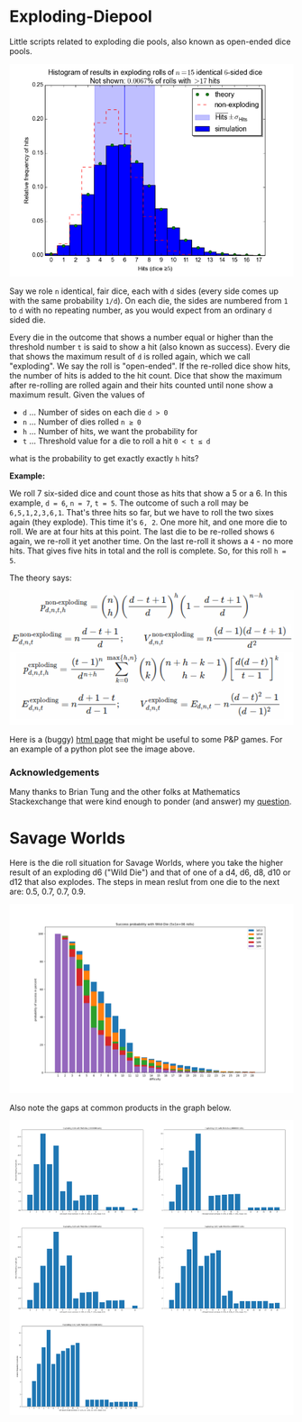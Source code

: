 # Exploding-Diepool

Little scripts related to exploding die pools, also known as open-ended dice pools.

![Histogram of hits with an exploding dice pool](./img/hist_d6_n15_t5.png)

Say we role `n` identical, fair dice, each with `d` sides (every side comes up with the same probability `1/d`). On each die, the sides are numbered from `1` to `d` with no repeating number, as you would expect from an ordinary `d`
sided die.

Every die in the outcome that shows a number equal or higher than the threshold number `t` is said to show a hit (also known as success). Every die that shows the maximum result of `d` is rolled again, which we call "exploding". We say the roll is "open-ended". If the re-rolled dice show hits, the number of hits is added to the hit count. Dice that show the maximum after re-rolling are rolled again and their hits counted until none show a maximum result. Given the values of

 - `d` ... Number of sides on each die  `d > 0`
 - `n` ... Number of dies rolled  `n ≥ 0`
 - `h` ... Number of hits, we want the probability for
 - `t` ... Threshold value for a die to roll a hit  `0 < t ≤ d`

what is the probability to get exactly exactly `h` hits? 

**Example:** 

We roll 7 six-sided dice and count those as hits that show a 5 or a 6. In this example, `d = 6`, `n = 7`, `t = 5`. The outcome of such a roll may be `6,5,1,2,3,6,1`. That's three hits so far, but we have to roll the two sixes again (they explode). This time it's `6, 2`. One more hit, and one more die to roll. We are at four hits at this point. The last die to be re-rolled shows `6` again, we re-roll it yet another time. On the last re-roll it shows a `4` - no more hits. That gives five hits in total and the roll is complete. So, for this roll `h = 5`.

The theory says:

![Formulaes for sucesses in ](./img/formulae.png)

Here is a (buggy) [html page](http://con-f-use.github.io/Exploding-Diepool/) that might be useful to some P&P games. For an example of a python plot see the image above.

### Acknowledgements

Many thanks to Brian Tung and the other folks at Mathematics Stackexchange that were kind enough to ponder (and answer) my [question](http://math.stackexchange.com/q/1644794/11949).

# Savage Worlds

Here is the die roll situation for Savage Worlds, where you take the higher result of an exploding d6 ("Wild Die") and that of one of a d4, d6, d8, d10 or d12 that also explodes.
The steps in mean reslut from one die to the next are: 0.5, 0.7, 0.7, 0.9.

![Success probabilities for Savage World rolls with "Wild Die"](./img/savage_worlds.png)

Also note the gaps at common products in the graph below.

![Histogram of die results for Savage World rolls with "Wild Die"](./img/hist_savage_worlds.png)


